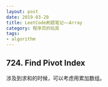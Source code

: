 ```yaml
---
layout: post
date: 2019-03-20
title: LeetCode刷题笔记——Array
category: 程序员的玩具
tags:
- algorithm
---
```


## 724. Find Pivot Index
涉及到求和的时候，可以考虑用累加数组。




